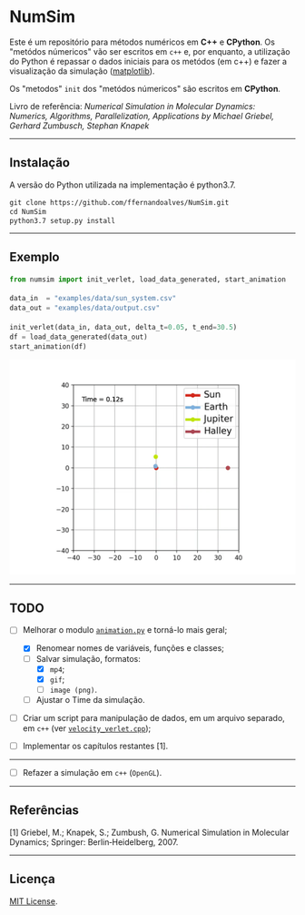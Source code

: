 # NumSim

Este é um repositório para métodos numéricos em **C++** e **CPython**. Os "metódos númericos" vão ser escritos em `c++` e, 
por enquanto, a utilização do Python é repassar o dados iniciais para os metódos (em c++) e fazer a visualização
da simulação ([matplotlib](https://matplotlib.org/)).

Os "metodos" `init` dos "metódos númericos" são escritos em **CPython**. 

Livro de referência: *Numerical Simulation in Molecular Dynamics: 
Numerics, Algorithms, Parallelization, Applications by Michael Griebel, Gerhard Zumbusch, Stephan Knapek*

------------

## Instalação

A versão do Python utilizada na implementação é python3.7.

```
git clone https://github.com/ffernandoalves/NumSim.git
cd NumSim
python3.7 setup.py install
```

<!---
Usando virtualenv:

git clone https://github.com/ffernandoalves/NumSim.git
cd NumSim
virtualenv -p /usr/bin/python3.7 venv 
source venv/bin/activate
venv/bin/python3.7 setup.py install

ex: ```venv/bin/python3.7 my_sim.py```
-->

------------

## Exemplo

```python
from numsim import init_verlet, load_data_generated, start_animation

data_in  = "examples/data/sun_system.csv"
data_out = "examples/data/output.csv"

init_verlet(data_in, data_out, delta_t=0.05, t_end=30.5)
df = load_data_generated(data_out)
start_animation(df)
```
![Deploy](https://github.com/ffernandoalves/NumSim/blob/main/examples/data/sun_system.gif)

------------

## TODO

- [ ] Melhorar o modulo [`animation.py`](https://github.com/ffernandoalves/NumSim/blob/main/numsim/animation.py) e torná-lo mais geral;

    - [x] Renomear nomes de variáveis, funções e classes;
    - [ ] Salvar simulação, formatos:
      - [x] `mp4`;
      - [x] `gif`;
      - [ ] `image (png)`.
    - [ ] Ajustar o Time da simulação.
- [ ] Criar um script para manipulação de dados, em um arquivo separado, em `c++` (ver [`velocity_verlet.cpp`](https://github.com/ffernandoalves/NumSim/blob/main/numsim/computer/velocity_verlet.cpp));
- [ ] Implementar os capítulos restantes [1].
------------

- [ ] Refazer a simulação em `c++` (`OpenGL`).

------------

## Referências

[1] Griebel, M.; Knapek, S.; Zumbush, G. Numerical Simulation in Molecular Dynamics; Springer: Berlin‐Heidelberg, 2007.

------------

## Licença

[MIT License](https://en.wikipedia.org/wiki/MIT_License).
